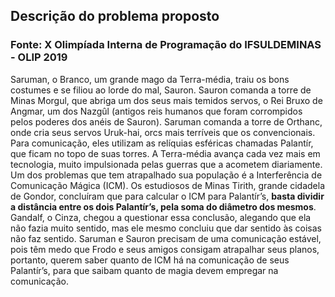 
## Descrição do problema proposto
### Fonte: X Olimpíada Interna de Programação do IFSULDEMINAS - OLIP 2019
 
Saruman, o Branco, um grande mago da Terra-média, traiu os bons 
costumes e se filiou ao lorde do mal, Sauron. Sauron comanda a torre de 
Minas Morgul, que abriga um dos seus mais temidos servos, o Rei Bruxo de
 Angmar, um dos Nazgûl (antigos reis humanos que foram corrompidos pelos
 poderes dos anéis de Sauron). Saruman comanda a torre de Orthanc, onde 
cria seus servos Uruk-hai, orcs mais terríveis que os convencionais. 
Para comunicação, eles utilizam as relíquias esféricas chamadas 
Palantír, que ficam no topo de suas torres.
A Terra-média avança cada vez mais em tecnologia, muito impulsionada 
pelas guerras que a acometem diariamente. Um dos problemas que tem 
atrapalhado sua população é a Interferência de Comunicação Mágica (ICM).
 Os estudiosos de Minas Tirith, grande cidadela de Gondor, concluíram 
que para calcular o ICM para Palantír’s, **basta dividir a distância entre
 os dois Palantír’s, pela soma do diâmetro dos mesmos**. Gandalf, o Cinza,
 chegou a questionar essa conclusão, alegando que ela não fazia muito 
sentido, mas ele mesmo concluiu que dar sentido às coisas não faz 
sentido. Saruman e Sauron precisam de uma comunicação estável, pois têm medo que 
Frodo e seus amigos consigam atrapalhar seus planos, portanto, querem 
saber quanto de ICM há na comunicação de seus Palantír’s, para que 
saibam quanto de magia devem empregar na comunicação.
